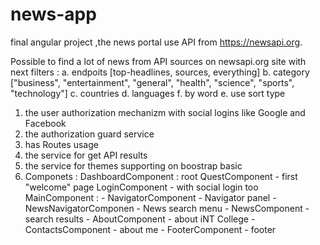 # news-app
final angular project ,the news portal use API from https://newsapi.org.

Possible to find a lot of news from API sources on newsapi.org site with next filters :
  a. endpoits [top-headlines, sources, everything]
  b. category ["business", "entertainment", "general", "health", "science", "sports", "technology"]
  c. countries 
  d. languages
  f. by word
  e. use sort type
  
1. the user authorization mechanizm with social logins like Google and Facebook
2. the authorization guard service
3. has Routes usage
4. the service for get API results
5. the service for themes supporting on boostrap basic 
6. Componets :
  DashboardComponent : root
      QuestComponent - first "welcome" page
      LoginComponent - with social login too
      MainComponent : 
        - NavigatorComponent - Navigator panel
        - NewsNavigatorComponen - News search menu
        - NewsComponent - search results
        - AboutComponent - about iNT College
        - ContactsComponent - about me 
        - FooterComponent - footer 
    
